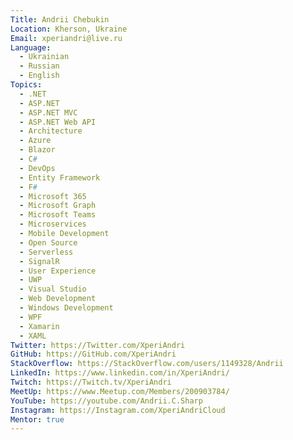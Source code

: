 ```yaml
---
Title: Andrii Chebukin
Location: Kherson, Ukraine
Email: xperiandri@live.ru
Language:
  - Ukrainian
  - Russian
  - English
Topics:
  - .NET
  - ASP.NET
  - ASP.NET MVC
  - ASP.NET Web API
  - Architecture
  - Azure
  - Blazor
  - C#
  - DevOps
  - Entity Framework
  - F#
  - Microsoft 365
  - Microsoft Graph
  - Microsoft Teams
  - Microservices
  - Mobile Development
  - Open Source
  - Serverless
  - SignalR
  - User Experience
  - UWP
  - Visual Studio
  - Web Development
  - Windows Development
  - WPF
  - Xamarin
  - XAML
Twitter: https://Twitter.com/XperiAndri
GitHub: https://GitHub.com/XperiAndri
StackOverflow: https://StackOverflow.com/users/1149328/Andrii
LinkedIn: https://www.linkedin.com/in/XperiAndri/
Twitch: https://Twitch.tv/XperiAndri
MeetUp: https://www.Meetup.com/Members/200903784/
YouTube: https://youtube.com/Andrii.C.Sharp
Instagram: https://Instagram.com/XperiAndriCloud
Mentor: true
---
```


